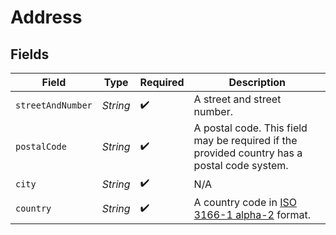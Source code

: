 # Address


## Fields

| Field                                                                                            | Type                                                                                             | Required                                                                                         | Description                                                                                      |
| ------------------------------------------------------------------------------------------------ | ------------------------------------------------------------------------------------------------ | ------------------------------------------------------------------------------------------------ | ------------------------------------------------------------------------------------------------ |
| `streetAndNumber`                                                                                | *String*                                                                                         | :heavy_check_mark:                                                                               | A street and street number.                                                                      |
| `postalCode`                                                                                     | *String*                                                                                         | :heavy_check_mark:                                                                               | A postal code. This field may be required if the provided country has a postal code system.      |
| `city`                                                                                           | *String*                                                                                         | :heavy_check_mark:                                                                               | N/A                                                                                              |
| `country`                                                                                        | *String*                                                                                         | :heavy_check_mark:                                                                               | A country code in [ISO 3166-1 alpha-2](https://en.wikipedia.org/wiki/ISO_3166-1_alpha-2) format. |